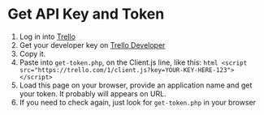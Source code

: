 # Get API Key and Token
1. Log in into [Trello](https://trello.com/)
2. Get your developer key on [Trello Developer](https://trello.com/app-key)
3. Copy it.
4. Paste into ```get-token.php```, on the Client.js line, like this: ```html <script src="https://trello.com/1/client.js?key=YOUR-KEY-HERE-123"></script>```
5. Load this page on your browser, provide an application name and get your token. It probably will appears on URL.
6. If you need to check again, just look for ```get-token.php``` in your browser
